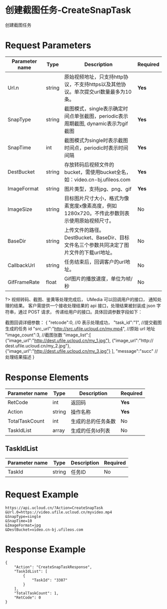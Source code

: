 # 创建截图任务-CreateSnapTask

创建截图任务

# Request Parameters
|Parameter name|Type|Description|Required|
|---|---|---|---|
|Url.n|string|原始视频地址，只支持http协议，不支持https以及其他协议。单次提交url数量最多为10条。|**Yes**|
|SnapType|string|截图模式，single表示确定时间点单张截图，periodic表示周期截图, dynamic表示为gif截图|**Yes**|
|SnapTime|int|截图模式为single时表示截图时间点，periodic时表示时间间隔|**Yes**|
|DestBucket|string|存放转码后视频文件的bucket，需使用bucket全名，如：video.cn-bj.ufileos.com|**Yes**|
|ImageFormat|string|图片类型，支持jpg、png、gif|**Yes**|
|ImageSize|string|目标图片尺寸大小，格式为像素宽度x像素高度，例如1280x720。不传此参数则表示使用原始视频尺寸。|No|
|BaseDir|string|上传文件的路径。DestBucket、BaseDir、目标文件名三个参数共同决定了图片文件的下载url地址。|No|
|CallbackUrl|string|任务结束后，回调客户的url地址。|No|
|GifFrameRate|float|Gif图片的播放速度，单位为帧/秒|No|

?> 视频转码、截图、鉴黄等处理完成后， UMedia 可以回调用户的接口， 通知处理的结果。
客户需提供一个接收处理结果的 api 接口，处理结果被封装成 json 字符串，通过 POST 请求，
传递给用户的接口。具体回调参数字段如下：

截图回调详细参数：
{
"retcode":0, //0 表示处理成功，
"task_id":"1", //提交截图生成的任务 id
"src_url":"http://src.ufile.ucloud.cn/my.mp4", //原始 url 地址
"image_count":3, //截图张数
"image_list":[
{"image_url":"http://dest.ufile.ucloud.cn/my_1.jpg"},
{"image_url":"http:// dest.ufile.ucloud.cn/my_2.jpg"},
{"image_url":"http://dest.ufile.ucloud.cn/my_3.jpg"}
],
"message":"succ" //处理结果描述
}

# Response Elements
|Parameter name|Type|Description|Required|
|---|---|---|---|
|RetCode|int|返回码|**Yes**|
|Action|string|操作名称|**Yes**|
|TotalTaskCount|int|生成的总的任务条数|No|
|TaskIdList|array|生成的任务Id列表|No|

## TaskIdList
|Parameter name|Type|Description|Required|
|---|---|---|---|
|TaskId|string|任务ID|No|

# Request Example
```
https://api.ucloud.cn/?Action=CreateSnapTask
&Url.0=https://video.ufile.ucloud.cn/myvideo.mp4
&SnapType=single
&SnapTime=10
&ImageFormat=jpg
&DestBucket=video.cn-bj.ufileos.com
```

# Response Example
```
{
    "Action": "CreateSnapTaskResponse", 
    "TaskIdList": [
        {
            "TaskId": "3387"
        }
    ], 
    "TotalTaskCount": 1, 
    "RetCode": 0
}
```

